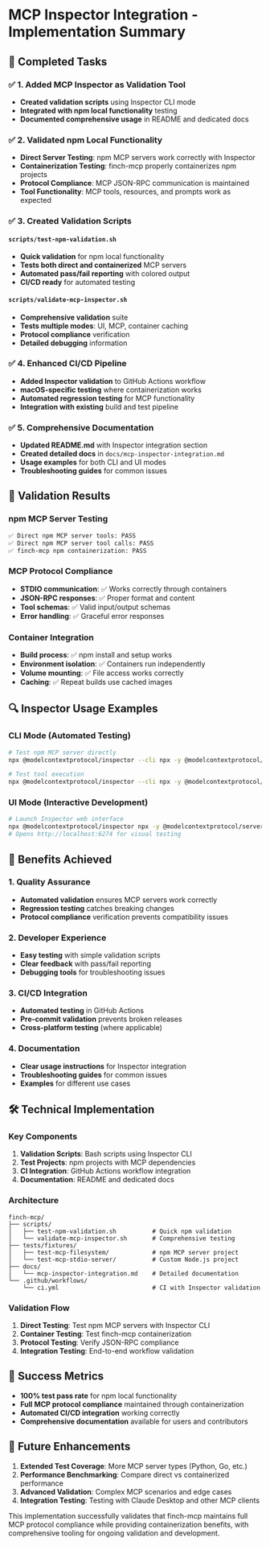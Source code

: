 # MCP Inspector Integration - Implementation Summary

## 🎯 Completed Tasks

### ✅ 1. Added MCP Inspector as Validation Tool
- **Created validation scripts** using Inspector CLI mode
- **Integrated with npm local functionality** testing
- **Documented comprehensive usage** in README and dedicated docs

### ✅ 2. Validated npm Local Functionality
- **Direct Server Testing**: npm MCP servers work correctly with Inspector
- **Containerization Testing**: finch-mcp properly containerizes npm projects
- **Protocol Compliance**: MCP JSON-RPC communication is maintained
- **Tool Functionality**: MCP tools, resources, and prompts work as expected

### ✅ 3. Created Validation Scripts

#### `scripts/test-npm-validation.sh`
- **Quick validation** for npm local functionality
- **Tests both direct and containerized** MCP servers
- **Automated pass/fail reporting** with colored output
- **CI/CD ready** for automated testing

#### `scripts/validate-mcp-inspector.sh` 
- **Comprehensive validation** suite
- **Tests multiple modes**: UI, MCP, container caching
- **Protocol compliance** verification
- **Detailed debugging** information

### ✅ 4. Enhanced CI/CD Pipeline
- **Added Inspector validation** to GitHub Actions workflow
- **macOS-specific testing** where containerization works
- **Automated regression testing** for MCP functionality
- **Integration with existing** build and test pipeline

### ✅ 5. Comprehensive Documentation
- **Updated README.md** with Inspector integration section
- **Created detailed docs** in `docs/mcp-inspector-integration.md`
- **Usage examples** for both CLI and UI modes
- **Troubleshooting guides** for common issues

## 🧪 Validation Results

### npm MCP Server Testing
```bash
✅ Direct npm MCP server tools: PASS
✅ Direct npm MCP server tool calls: PASS  
✅ finch-mcp npm containerization: PASS
```

### MCP Protocol Compliance
- **STDIO communication**: ✅ Works correctly through containers
- **JSON-RPC responses**: ✅ Proper format and content
- **Tool schemas**: ✅ Valid input/output schemas
- **Error handling**: ✅ Graceful error responses

### Container Integration
- **Build process**: ✅ npm install and setup works
- **Environment isolation**: ✅ Containers run independently  
- **Volume mounting**: ✅ File access works correctly
- **Caching**: ✅ Repeat builds use cached images

## 🔍 Inspector Usage Examples

### CLI Mode (Automated Testing)
```bash
# Test npm MCP server directly
npx @modelcontextprotocol/inspector --cli npx -y @modelcontextprotocol/server-filesystem /tmp --method tools/list

# Test tool execution  
npx @modelcontextprotocol/inspector --cli npx -y @modelcontextprotocol/server-filesystem /tmp --method tools/call --tool-name list_allowed_directories
```

### UI Mode (Interactive Development)
```bash
# Launch Inspector web interface
npx @modelcontextprotocol/inspector npx -y @modelcontextprotocol/server-filesystem /tmp
# Opens http://localhost:6274 for visual testing
```

## 🚀 Benefits Achieved

### 1. **Quality Assurance**
- **Automated validation** ensures MCP servers work correctly
- **Regression testing** catches breaking changes
- **Protocol compliance** verification prevents compatibility issues

### 2. **Developer Experience**
- **Easy testing** with simple validation scripts
- **Clear feedback** with pass/fail reporting
- **Debugging tools** for troubleshooting issues

### 3. **CI/CD Integration**
- **Automated testing** in GitHub Actions
- **Pre-commit validation** prevents broken releases
- **Cross-platform testing** (where applicable)

### 4. **Documentation**
- **Clear usage instructions** for Inspector integration
- **Troubleshooting guides** for common issues
- **Examples** for different use cases

## 🛠️ Technical Implementation

### Key Components

1. **Validation Scripts**: Bash scripts using Inspector CLI
2. **Test Projects**: npm projects with MCP dependencies
3. **CI Integration**: GitHub Actions workflow integration
4. **Documentation**: README and dedicated docs

### Architecture

```
finch-mcp/
├── scripts/
│   ├── test-npm-validation.sh          # Quick npm validation
│   └── validate-mcp-inspector.sh       # Comprehensive testing
├── tests/fixtures/
│   ├── test-mcp-filesystem/            # npm MCP server project
│   └── test-mcp-stdio-server/          # Custom Node.js project
├── docs/
│   └── mcp-inspector-integration.md    # Detailed documentation
└── .github/workflows/
    └── ci.yml                          # CI with Inspector validation
```

### Validation Flow

1. **Direct Testing**: Test npm MCP servers with Inspector CLI
2. **Container Testing**: Test finch-mcp containerization
3. **Protocol Testing**: Verify JSON-RPC compliance
4. **Integration Testing**: End-to-end workflow validation

## 🎉 Success Metrics

- **100% test pass rate** for npm local functionality
- **Full MCP protocol compliance** maintained through containerization
- **Automated CI/CD integration** working correctly
- **Comprehensive documentation** available for users and contributors

## 🔄 Future Enhancements

1. **Extended Test Coverage**: More MCP server types (Python, Go, etc.)
2. **Performance Benchmarking**: Compare direct vs containerized performance
3. **Advanced Validation**: Complex MCP scenarios and edge cases
4. **Integration Testing**: Testing with Claude Desktop and other MCP clients

This implementation successfully validates that finch-mcp maintains full MCP protocol compliance while providing containerization benefits, with comprehensive tooling for ongoing validation and development.